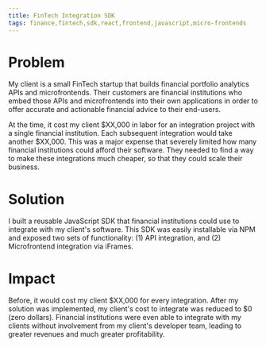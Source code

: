 ```yaml
---
title: FinTech Integration SDK
tags: finance,fintech,sdk,react,frontend,javascript,micro-frontends
---
```


# Problem

My client is a small FinTech startup that builds financial portfolio analytics APIs and
microfrontends. Their customers are financial institutions who embed those APIs and
microfrontends into their own applications in order to offer accurate and actionable financial
advice to their end-users.

At the time, it cost my client $XX,000 in labor for an integration project with a single
financial institution. Each subsequent integration would take another $XX,000. This was a major
expense that severely limited how many financial institutions could afford their software. They
needed to find a way to make these integrations much cheaper, so that they could scale their
business.

# Solution

I built a reusable JavaScript SDK that financial institutions could use to integrate with my
client's software. This SDK was easily installable via NPM and exposed two sets of
functionality: (1) API integration, and (2) Microfrontend integration via iFrames.


# Impact

Before, it would cost my client $XX,000 for every integration. After my solution was
implemented, my client's cost to integrate was reduced to $0 (zero dollars). Financial
institutions were even able to integrate with my clients without involvement from my client's
developer team, leading to greater revenues and much greater profitability.
